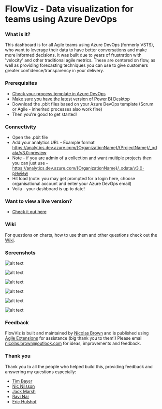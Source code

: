 # FlowViz - Data visualization for teams using Azure DevOps
### What is it?
This dashboard is for all Agile teams using Azure DevOps (formerly VSTS), who want to leverage their data to have better conversations and make more informed decisions. It was built due to years of frustration with 'velocity' and other traditional agile metrics. These are centered on flow, as well as providing forecasting techniques you can use to give customers greater confidence/transparency in your delivery.

### Prerequisites
* [Check your process template in Azure DevOps](https://docs.microsoft.com/en-us/azure/devops/boards/work-items/guidance/choose-process?view=azure-devops&tabs=basic-process)
* [Make sure you have the latest version of Power BI Desktop](https://www.microsoft.com/en-us/download/details.aspx?id=45331)
* Download the .pbit files based on your Azure DevOps template (Scrum or Agile - inherited processes also work fine)
* Then you're good to get started!

### Connectivity
* Open the .pbit file
* Add your analytics URL - Example format https://analytics.dev.azure.com/{OrganizationName}/{ProjectName}/_odata/v3.0-preview 
* Note - if you are admin of a collection and want multiple projects then you can just use -  https://analytics.dev.azure.com/{OrganizationName}/_odata/v3.0-preview
* Hit load (note: you may get prompted for a login here, choose organisational account and enter your Azure DevOps email)
* Voila - your dashboard is up to date!

### Want to view a live version?
* [Check it out here](https://app.powerbi.com/view?r=eyJrIjoiZTgxMTI1ZGItNzQwMC00NjJhLTgwMWMtZWE2M2MyOTdlYmQzIiwidCI6IjUxMzI5NGEwLTNlMjAtNDFiMi1hOTcwLTZkMzBiZjE1NDZmYSIsImMiOjZ9)

### Wiki 

For questions on charts, how to use them and other questions check out the [Wiki](https://github.com/nbrown02/FlowViz/wiki/FlowViz-Wiki).

### Screenshots
![alt text](https://raw.githubusercontent.com/nbrown02/FlowViz/master/Screenshots/FlowViz%20Page%201.png)

![alt text](https://raw.githubusercontent.com/nbrown02/FlowViz/master/Screenshots/FlowViz%20Page%201%20(tooltip).png)

![alt text](https://raw.githubusercontent.com/nbrown02/FlowViz/master/Screenshots/FlowViz%20Page%202.png)

![alt text](https://raw.githubusercontent.com/nbrown02/FlowViz/master/Screenshots/FlowViz%20Page%203.png)

![alt text](https://raw.githubusercontent.com/nbrown02/FlowViz/master/Screenshots/FlowViz%20Page%204.png)

![alt text](https://raw.githubusercontent.com/nbrown02/FlowViz/master/Screenshots/FlowViz%20Page%205.png)

### Feedback
FlowViz is built and maintained by [Nicolas Brown](https://www.nicolasbrown.co.uk/) and is published using [Agile Extensions](https://www.agileextensions.com/) for assistance (big thank you to them!)
Please email nicolas.brown@outlook.com for ideas, improvements and feedback.

### Thank you

Thank you to all the people who helped build this, providing feedback and answering my questions especially:
* [Tim Bayer](https://www.linkedin.com/in/tim-bayer-4ab28783/)
* [Nic Nilsson](https://www.linkedin.com/in/nicholas-nilsson-6b601225/)
* [Jack Marsh](https://www.linkedin.com/in/jack-marsh-1a1aa564)
* [Ravi Nar](https://www.linkedin.com/in/ravinar)
* [Eric Hulshof](https://www.linkedin.com/in/eric-hulshof-485a0868/)
